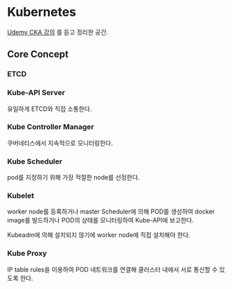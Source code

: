 # Kubernetes 
[Udemy CKA 강의](https://www.udemy.com/course/certified-kubernetes-administrator-with-practice-tests) 를 듣고 정리한 공간. 

## Core Concept
### ETCD

### Kube-API Server
유일하게 ETCD와 직접 소통한다.

### Kube Controller Manager
쿠버네티스에서 지속적으로 모니터링한다.

### Kube Scheduler
pod를 지정하기 위해 가장 적절한 node를 선정한다.

### Kubelet
worker node를 등록하거나 master Scheduler에 의해 POD를 생성하여 docker image를 빌드하거나 POD의 상태를 모니터링하여 Kube-API에 보고한다.

Kubeadm에 의해 설치되지 않기에 worker node에 직접 설치해야 한다.

### Kube Proxy
IP table rules을 이용하여 POD 네트워크를 연결해 클러스터 내에서 서로 통신할 수 있도록 한다.
